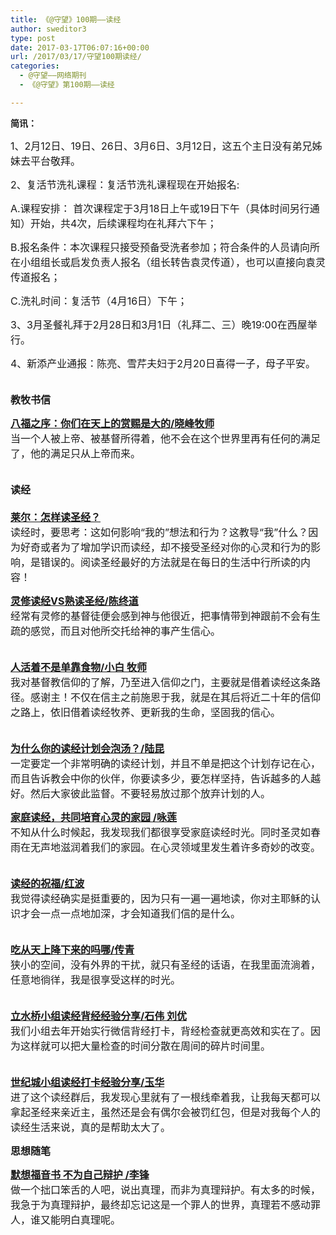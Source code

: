 ```yaml
---
title: 《@守望》100期——读经
author: sweditor3
type: post
date: 2017-03-17T06:07:16+00:00
url: /2017/03/17/守望100期读经/
categories:
  - @守望——网络期刊
  - 《@守望》第100期——读经

---
```

**简讯：**

<span style="font-size: 12pt;">1、2月12日、19日、26日、3月6日、3月12日，这五个主日没有弟兄姊妹去平台敬拜。</span>

<span style="font-size: 12pt;">2、复活节洗礼课程：复活节洗礼课程现在开始报名:</span>

<span style="font-size: 12pt;">A.课程安排： 首次课程定于3月18日上午或19日下午（具体时间另行通知）开始，共4次，后续课程均在礼拜六下午；</span>
  
<span style="font-size: 12pt;">B.报名条件：本次课程只接受预备受洗者参加；符合条件的人员请向所在小组组长或启发负责人报名（组长转告袁灵传道），也可以直接向袁灵传道报名；</span>
  
<span style="font-size: 12pt;">C.洗礼时间：复活节（4月16日）下午；</span>

<span style="font-size: 12pt;">3、3月圣餐礼拜于2月28日和3月1日（礼拜二、三）晚19:00在西屋举行。</span>

<span style="font-size: 12pt;">4、新添产业通报：陈亮、雪芹夫妇于2月20日喜得一子，母子平安。</span>

**<span style="font-size: 12pt;"><br /> 教牧书信</span>**

<span style="font-size: 12pt;"><a href="/2017/03/17/八福之序你们在天上的赏赐是大的/"><strong>八福之序：你们在天上的赏赐是大的/晓峰牧师</strong></a><br /> </span><span style="font-size: 12pt;">当一个人被上帝、被基督所得着，他不会在这个世界里再有任何的满足了，他的满足只从上帝而来。</span>
  
<span style="font-size: 12pt;"><br /> <strong>读经</strong><br /> </span>**<span style="font-size: 12pt;"><br /> <a href="/2017/03/17/怎样读圣经/">莱尔：怎样读圣经？</a><br /> </span>**<span style="font-size: 12pt;">读经时，要思考：这如何影响“我的”想法和行为？这教导“我”什么？因为好奇或者为了增加学识而读经，却不接受圣经对你的心灵和行为的影响，是错误的。阅读圣经最好的方法就是在每日的生活中行所读的内容！<br /> </span>
  
<span style="font-size: 12pt;"><a href="/2017/03/17/灵修读经vs熟读圣经/"><strong>灵修读经VS熟读圣经/陈终道</strong></a><br /> </span><span style="font-size: 12pt;">经常有灵修的基督徒便会感到神与他很近，把事情带到神跟前不会有生疏的感觉，而且对他所交托给神的事产生信心。</span>

<span style="font-size: 12pt;"><a href="/2017/03/17/人活着不是单靠食物/"><strong><br /> 人活着不是单靠食物/小白 牧师</strong></a><br /> </span><span style="font-size: 12pt;">我对基督教信仰的了解，乃至进入信仰之门，主要就是借着读经这条路径。感谢主！不仅在信主之前施恩于我，就是在其后将近二十年的信仰之路上，依旧借着读经牧养、更新我的生命，坚固我的信心。</span>

<span style="font-size: 12pt;"><a href="/2017/03/17/为什么你的读经计划总是泡汤/"><strong><br /> 为什么你的读经计划会泡汤？/陆昆</strong></a><br /> </span><span style="font-size: 12pt;">一定要定一个非常明确的读经计划，并且不单是把这个计划存记在心，而且告诉教会中你的伙伴，你要读多少，要怎样坚持，告诉越多的人越好。然后大家彼此监督。不要轻易放过那个放弃计划的人。<br /> </span>
  
<span style="font-size: 12pt;"><a href="/2017/03/17/家庭读经共同培育心灵的家园/"><strong>家庭读经，共同培育心灵的家园 /咏莲</strong></a><br /> </span><span style="font-size: 12pt;">不知从什么时候起，我发现我们都很享受家庭读经时光。同时圣灵如春雨在无声地滋润着我们的家园。在心灵领域里发生着许多奇妙的改变。</span>

<span style="font-size: 12pt;"><a href="/2017/03/17/读经的祝福/"><strong><br /> 读经的祝福/红波</strong></a><br /> </span><span style="font-size: 12pt;">我觉得读经确实是挺重要的，因为只有一遍一遍地读，你对主耶稣的认识才会一点一点地加深，才会知道我们信的是什么。</span>

<span style="font-size: 12pt;"><a href="/2017/03/17/吃从天上降下来的吗哪/"><strong><br /> 吃从天上降下来的吗哪/传青</strong></a><br /> </span><span style="font-size: 12pt;">狭小的空间，没有外界的干扰，就只有圣经的话语，在我里面流淌着，任意地徜徉，我是很享受这样的时光。</span>

<span style="font-size: 12pt;"><a href="/2017/03/16/立水桥小组的读经背经心得/"><strong><br /> 立水桥小组读经背经经验分享/石伟 刘优</strong></a><br /> </span><span style="font-size: 12pt;">我们小组去年开始实行微信背经打卡，背经检查就更高效和实在了。因为这样就可以把大量检查的时间分散在周间的碎片时间里。</span>

<span style="font-size: 12pt;"><a href="/2017/03/16/世纪城小组读经体会/"><strong><br /> 世纪城小组读经打卡经验分享/玉华</strong></a><br /> </span><span style="font-size: 12pt;">进了这个读经群后，我发现心里就有了一根线牵着我，让我每天都可以拿起圣经来亲近主，虽然还是会有偶尔会被罚红包，但是对我每个人的读经生活来说，真的是帮助太大了。<br /> </span>
  
**<span style="font-size: 12pt;">思想随笔</span>**

<span style="font-size: 12pt;"><a href="/2017/03/16/默想福音书不为自己辩护/"><strong>默想福音书 不为自己辩护 /李锋</strong></a><br /> </span><span style="font-size: 12pt;">做一个拙口笨舌的人吧，说出真理，而非为真理辩护。有太多的时候，我急于为真理辩护，最终却忘记这是一个罪人的世界，真理若不感动罪人，谁又能明白真理呢。</span>